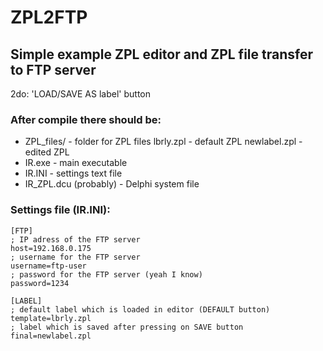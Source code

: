 # ZPL2FTP
Simple example ZPL editor and ZPL file transfer to FTP server
---
2do: 'LOAD/SAVE AS label' button

### After compile there should be:
- ZPL_files/              - folder for ZPL files
    lbrly.zpl             - default ZPL
    newlabel.zpl          - edited ZPL
- IR.exe                  - main executable
- IR.INI                  - settings text file
- IR_ZPL.dcu (probably)   - Delphi system file

### Settings file (IR.INI):
```
[FTP]
; IP adress of the FTP server
host=192.168.0.175  
; username for the FTP server
username=ftp-user   
; password for the FTP server (yeah I know)
password=1234       

[LABEL]
; default label which is loaded in editor (DEFAULT button)
template=lbrly.zpl  
; label which is saved after pressing on SAVE button
final=newlabel.zpl  
```

